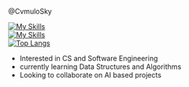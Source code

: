 @CvmuloSky

[![My Skills](https://skillicons.dev/icons?i=js,html,css,py,java,windows)](https://skillicons.dev) <br> [![My Skills](https://skillicons.dev/icons?i=rvscode)](https://skillicons.dev) <br> [![Top Langs](https://github-readme-stats.vercel.app/api/top-langs/?username=cvmulosky&layout=compact&theme=gotham)](https://github.com/anuraghazra/github-readme-stats)

- Interested in CS and Software Engineering
- currently learning Data Structures and Algorithms
- Looking to collaborate on AI based projects
